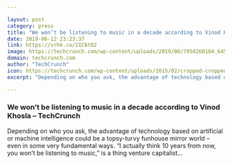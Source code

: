 ```yaml
---

layout: post
category: press
title: "We won’t be listening to music in a decade according to Vinod Khosla"
date: 2019-06-12 23:23:37
link: https://vrhk.co/2IC6tO2
image: https://techcrunch.com/wp-content/uploads/2019/06/7958260104_645f2113d4_k.jpg?w=600
domain: techcrunch.com
author: "TechCrunch"
icon: https://techcrunch.com/wp-content/uploads/2015/02/cropped-cropped-favicon-gradient.png?w=180
excerpt: "Depending on who you ask, the advantage of technology based on artificial or machine intelligence could be a topsy-turvy funhouse mirror world – even in some very fundamental ways. “I actually think 10 years from now, you won’t be listening to music,” is a thing venture capitalist…"

---
```


### We won’t be listening to music in a decade according to Vinod Khosla – TechCrunch

Depending on who you ask, the advantage of technology based on artificial or machine intelligence could be a topsy-turvy funhouse mirror world – even in some very fundamental ways. “I actually think 10 years from now, you won’t be listening to music,” is a thing venture capitalist…